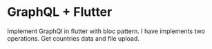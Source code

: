 # GraphQL + Flutter

Implement GraphQl in flutter with bloc pattern.
I have implements two operations.
Get countries data and file upload.